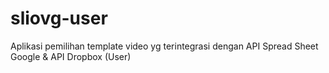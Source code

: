 # sliovg-user
Aplikasi pemilihan template video yg terintegrasi dengan API Spread Sheet Google &amp; API Dropbox (User)
